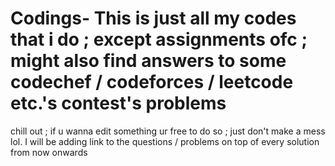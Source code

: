 # Codings- This is just all my codes that i do ; except assignments ofc ; might also find answers to some codechef / codeforces / leetcode etc.'s contest's problems 
chill out ; if u wanna edit something ur free to do so ; just don't make a mess lol.  I will be adding link to the questions / problems on top of every solution from now onwards

